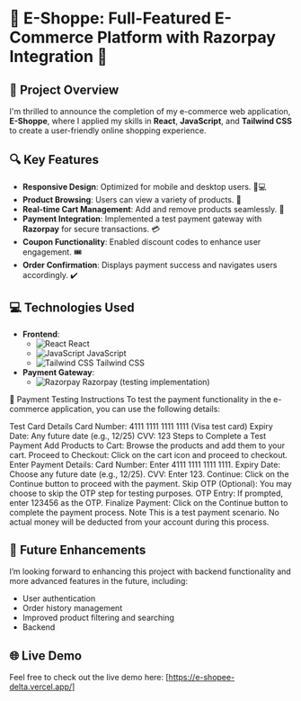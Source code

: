 # 🌟 E-Shoppe: Full-Featured E-Commerce Platform with Razorpay Integration 🌟

## 🎉 Project Overview

I'm thrilled to announce the completion of my e-commerce web application, **E-Shoppe**, where I applied my skills in **React**, **JavaScript**, and **Tailwind CSS** to create a user-friendly online shopping experience.

## 🔍 Key Features

- **Responsive Design**: Optimized for mobile and desktop users. 📱💻
- **Product Browsing**: Users can view a variety of products. 🛒
- **Real-time Cart Management**: Add and remove products seamlessly. 🔄
- **Payment Integration**: Implemented a test payment gateway with **Razorpay** for secure transactions. 💳
- **Coupon Functionality**: Enabled discount codes to enhance user engagement. 🎟️
- **Order Confirmation**: Displays payment success and navigates users accordingly. ✔️

## 💻 Technologies Used

- **Frontend**:
  - ![React](https://img.icons8.com/ios-filled/50/61DAFB/react-native.png) React
  - ![JavaScript](https://img.icons8.com/ios-filled/50/000000/javascript.png) JavaScript
  - ![Tailwind CSS](https://img.icons8.com/color/50/000000/tailwindcss.png) Tailwind CSS
- **Payment Gateway**:
  - ![Razorpay](https://img.icons8.com/color/50/000000/razorpay.png) Razorpay (testing implementation)
 
🛒 Payment Testing Instructions
To test the payment functionality in the e-commerce application, you can use the following details:

Test Card Details
Card Number: 4111 1111 1111 1111 (Visa test card)
Expiry Date: Any future date (e.g., 12/25)
CVV: 123
Steps to Complete a Test Payment
Add Products to Cart: Browse the products and add them to your cart.
Proceed to Checkout: Click on the cart icon and proceed to checkout.
Enter Payment Details:
Card Number: Enter 4111 1111 1111 1111.
Expiry Date: Choose any future date (e.g., 12/25).
CVV: Enter 123.
Continue: Click on the Continue button to proceed with the payment.
Skip OTP (Optional): You may choose to skip the OTP step for testing purposes.
OTP Entry:
If prompted, enter 123456 as the OTP.
Finalize Payment: Click on the Continue button to complete the payment process.
Note
This is a test payment scenario. No actual money will be deducted from your account during this process.

## 🚀 Future Enhancements

I’m looking forward to enhancing this project with backend functionality and more advanced features in the future, including:

- User authentication
- Order history management
- Improved product filtering and searching
- Backend

## 🌐 Live Demo

Feel free to check out the live demo here: [https://e-shopee-delta.vercel.app/]
